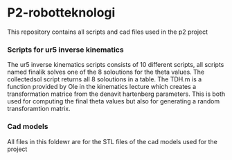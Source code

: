 # P2-robotteknologi
This repository contains all scripts and cad files used in the p2 project

### Scripts for ur5 inverse kinematics
The ur5 inverse kinematics scripts consists of 10 different scripts, all scripts named finalik solves one of the 8 soloutions for the theta values. The collectedsol script returns all 8 soloutions in a table.
The TDH.m is a function provided by Ole in the kinematics lecture which creates a transformation matrice from the denavit hartenberg parameters. This is both used for computing the final theta values but also for generating a random transforamtion matrix.

### Cad models
All files in this foldewr are for the STL files of the cad models used for the project
